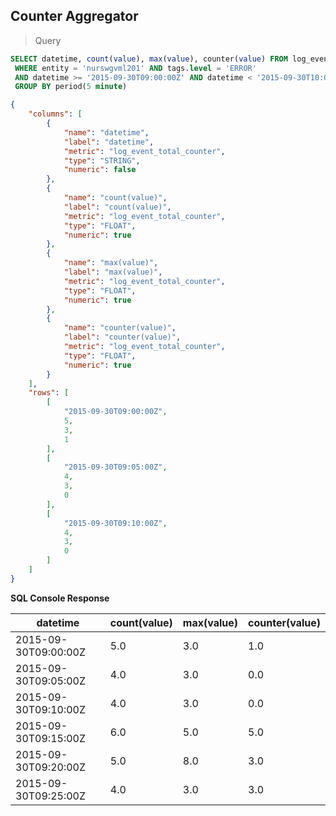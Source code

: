 ## Counter Aggregator

> Query

```sql
SELECT datetime, count(value), max(value), counter(value) FROM log_event_total_counter 
 WHERE entity = 'nurswgvml201' AND tags.level = 'ERROR' 
 AND datetime >= '2015-09-30T09:00:00Z' AND datetime < '2015-09-30T10:00:00Z' 
 GROUP BY period(5 minute)
```

```json
{
    "columns": [
        {
            "name": "datetime",
            "label": "datetime",
            "metric": "log_event_total_counter",
            "type": "STRING",
            "numeric": false
        },
        {
            "name": "count(value)",
            "label": "count(value)",
            "metric": "log_event_total_counter",
            "type": "FLOAT",
            "numeric": true
        },
        {
            "name": "max(value)",
            "label": "max(value)",
            "metric": "log_event_total_counter",
            "type": "FLOAT",
            "numeric": true
        },
        {
            "name": "counter(value)",
            "label": "counter(value)",
            "metric": "log_event_total_counter",
            "type": "FLOAT",
            "numeric": true
        }
    ],
    "rows": [
        [
            "2015-09-30T09:00:00Z",
            5,
            3,
            1
        ],
        [
            "2015-09-30T09:05:00Z",
            4,
            3,
            0
        ],
        [
            "2015-09-30T09:10:00Z",
            4,
            3,
            0
        ]
    ]
}
```

**SQL Console Response**

| datetime             | count(value) | max(value) | counter(value) | 
|----------------------|--------------|------------|----------------| 
| 2015-09-30T09:00:00Z | 5.0          | 3.0        | 1.0            | 
| 2015-09-30T09:05:00Z | 4.0          | 3.0        | 0.0            | 
| 2015-09-30T09:10:00Z | 4.0          | 3.0        | 0.0            | 
| 2015-09-30T09:15:00Z | 6.0          | 5.0        | 5.0            | 
| 2015-09-30T09:20:00Z | 5.0          | 8.0        | 3.0            | 
| 2015-09-30T09:25:00Z | 4.0          | 3.0        | 3.0            | 
